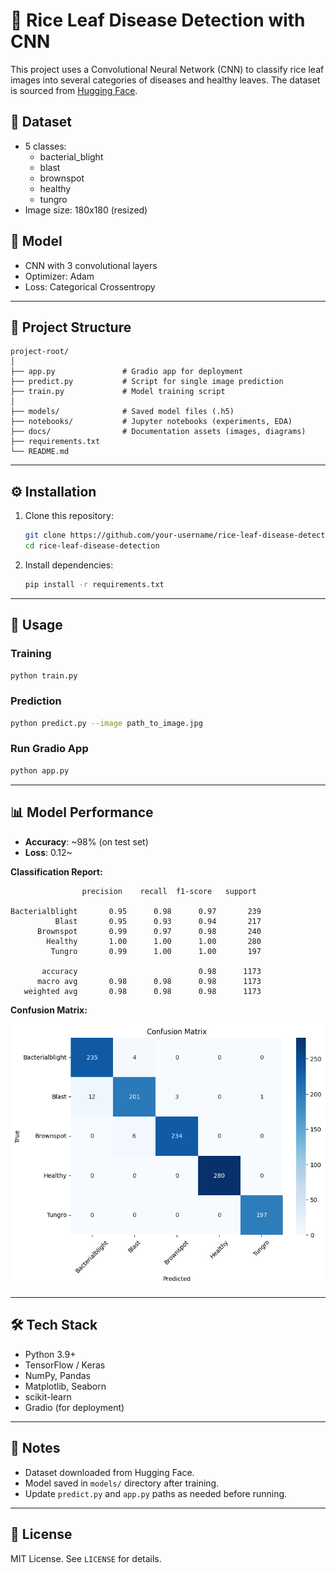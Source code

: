 # 🌾 Rice Leaf Disease Detection with CNN

This project uses a Convolutional Neural Network (CNN) to classify rice leaf images into several categories of diseases and healthy leaves. The dataset is sourced from [Hugging Face](https://huggingface.co/).

## 📂 Dataset
- 5 classes:
  - bacterial_blight
  - blast
  - brownspot
  - healthy
  - tungro
- Image size: 180x180 (resized)

## 🧠 Model
- CNN with 3 convolutional layers
- Optimizer: Adam
- Loss: Categorical Crossentropy

---

## 📂 Project Structure
```
project-root/
│
├── app.py               # Gradio app for deployment
├── predict.py           # Script for single image prediction
├── train.py             # Model training script
│
├── models/              # Saved model files (.h5)
├── notebooks/           # Jupyter notebooks (experiments, EDA)
├── docs/                # Documentation assets (images, diagrams)
├── requirements.txt
└── README.md
```

---

## ⚙️ Installation

1. Clone this repository:
   ```bash
   git clone https://github.com/your-username/rice-leaf-disease-detection.git
   cd rice-leaf-disease-detection
   ```

2. Install dependencies:
   ```bash
   pip install -r requirements.txt
   ```

---

## 🚀 Usage

### Training
```bash
python train.py
```

### Prediction
```bash
python predict.py --image path_to_image.jpg
```

### Run Gradio App
```bash
python app.py
```

---

## 📊 Model Performance

- **Accuracy**: ~98% (on test set)  
- **Loss**: 0.12~

**Classification Report:**
```
                precision    recall  f1-score   support

Bacterialblight       0.95      0.98      0.97       239
          Blast       0.95      0.93      0.94       217
      Brownspot       0.99      0.97      0.98       240
        Healthy       1.00      1.00      1.00       280
         Tungro       0.99      1.00      1.00       197

       accuracy                           0.98      1173
      macro avg       0.98      0.98      0.98      1173
   weighted avg       0.98      0.98      0.98      1173

```

**Confusion Matrix:**

![Confusion Matrix](docs/confusion_matrix.png)

---

## 🛠️ Tech Stack
- Python 3.9+
- TensorFlow / Keras
- NumPy, Pandas
- Matplotlib, Seaborn
- scikit-learn
- Gradio (for deployment)

---

## 📌 Notes
- Dataset downloaded from Hugging Face.  
- Model saved in `models/` directory after training.  
- Update `predict.py` and `app.py` paths as needed before running.

---

## 📜 License
MIT License. See `LICENSE` for details.
